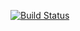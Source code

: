 [![Build Status](https://travis-ci.org/DebapriyaLaha/spring-boot-custom-logger.svg?branch=Development)](https://travis-ci.org/DebapriyaLaha/spring-boot-custom-logger)